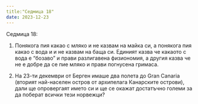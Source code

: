 ```yaml
---
title:"Седмица 18"
date: 2023-12-23
---
```

Седмица 18:

1. Понякога пия какао с мляко и не казвам на майка си, а понякога пия какао с вода и и не казвам на баща си. 
Единият казва че какаото с вода е “бозаво” и прави разлигавена физиономия, а другия казва че не е добре да се пие мляко и прави погнусена гримаса. 

2. На 23-ти декември от Берген имаше два полета до Gran Canaria (вторият най-населен остров от архипелага Канарските острови), дали ще опровергаят името си и ще се окажат достатъчно големи за да поберат всички тези норвежци?
